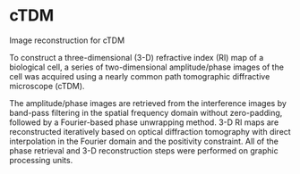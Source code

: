 # cTDM
Image reconstruction for cTDM

To construct a three-dimensional (3-D) refractive index (RI) map of a biological cell, a series of two-dimensional amplitude/phase images of the cell was acquired using a nearly common
path tomographic diffractive microscope (cTDM).

The amplitude/phase images are retrieved from the interference images by band-pass filtering in the spatial frequency domain without zero-padding, followed by a Fourier-based phase unwrapping method.
3-D RI maps are reconstructed iteratively based on optical diffraction tomography with direct interpolation in the Fourier domain and the positivity constraint.
All of the phase retrieval and 3-D reconstruction steps were performed on graphic processing units.
